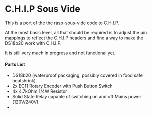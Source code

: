 # C.H.I.P Sous Vide


<p>This is a port of the the rasp-sous-vide code to C.H.I.P.</p>

<p>At the most basic level, all that should be required is to adjust the pin mappings to reflect the C.H.I.P headers and find a way to make the DS18b20 work with C.H.I.P.</p>

<p>It is still very much in progress and not functional yet.</p>

<h4>Parts List</h4>
<ul>
  <li>DS18b20 (waterproof packaging, possibly covered in food safe heatshrink)</li>
  <li>2x EC11 Rotary Encoder with Push Button Switch</li>
  <li>4x 4.7kOhm 1/4W Resistor</li>
  <li>Solid State Relay capable of switching on and off Mains power (120V/240V)<li>
